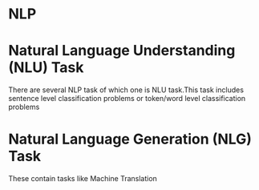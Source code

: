 # NLP

# Natural Language Understanding (NLU) Task
There are several NLP task of which one is NLU task.This task includes sentence level classification problems or token/word level classification problems

# Natural Language Generation (NLG) Task
These contain tasks like Machine Translation